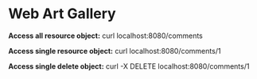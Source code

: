 # Web Art Gallery

**Access all resource object:**
curl localhost:8080/comments

**Access single resource object:**
curl localhost:8080/comments/1

**Access single delete object:**
curl -X DELETE localhost:8080/comments/1